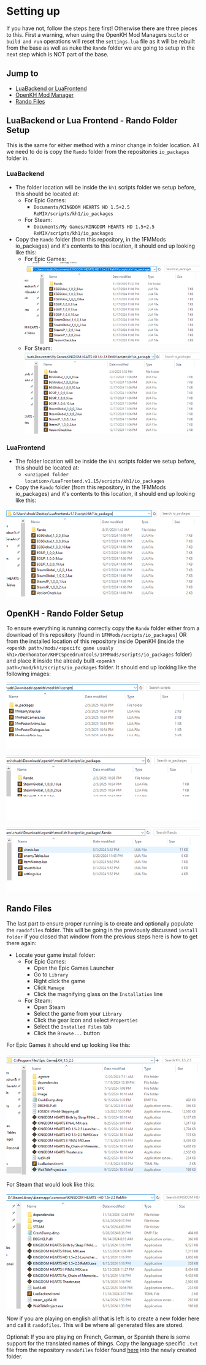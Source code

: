 # Setting up
If you have not, follow the steps [here](LUA.md) first! Otherwise there are three pieces to this. First a warning, when using the OpenKH Mod Managers `build` or `build and run` operations will reset the `settings.lua` file as it will be rebuilt from the base as well as nuke the `Rando` folder we are going to setup in the next step which is NOT part of the base.

## Jump to
- [LuaBackend or LuaFrontend](#lblf)
- [OpenKH Mod Manager](#omm)
- [Rando Files](#rfiles)

## <a name="lblf"></a>LuaBackend or Lua Frontend - Rando Folder Setup

This is the same for either method with a minor change in folder location. All we need to do is copy the `Rando` folder from the repositories `io_packages` folder in.

### LuaBackend

- The folder location will be inside the `kh1` scripts folder we setup before, this should be located at:
	- For Epic Games:
		- `Documents/KINGDOM HEARTS HD 1.5+2.5 ReMIX/scripts/kh1/io_packages`
	- For Steam:
		- `Documents/My Games/KINGDOM HEARTS HD 1.5+2.5 ReMIX/scripts/kh1/io_packages`
- Copy the `Rando` folder (from this repository, in the 1FMMods io_packages) and it's contents to this location, it should end up looking like this:
	- For Epic Games:
		![image](images/backend_epic_io_packages.png)
	- For Steam:
		![image](images/backend_steam_io_packages.png)

### LuaFrontend

- The folder location will be inside the `kh1` scripts folder we setup before, this should be located at:
	- `<unzipped folder location>/LuaFrontend.v1.15/scripts/kh1/io_packages`
- Copy the `Rando` folder (from this repository, in the 1FMMods io_packages) and it's contents to this location, it should end up looking like this:

![image](images/frontend_io_packages.png)

## <a name="omm"></a>OpenKH - Rando Folder Setup

To ensure everything is running correctly copy the `Rando` folder either from a download of this repository (found in `1FMMods/scripts/io_packages`) OR from the installed location of this repository inside OpenKH (inside the `<openkh path>/mods/<specifc game usualy kh1>/Denhonator/KHPCSpeedrunTools/1FMMods/scripts/io_packages` folder) and place it inside the already built `<openkh path>/mod/kh1/scripts/io_packages` folder. It should end up looking like the following images:

![image](images/openkh_scripts.png)

![image](images/openkh_io_packages.png)

![image](images/openkh_rando.png)

## <a name="rfiles"></a>Rando Files

The last part to ensure proper running is to create and optionally populate the `randofiles` folder. This will be going in the previously discussed `install folder` if you closed that window from the previous steps here is how to get there again:

- Locate your game install folder:
	- For Epic Games:
		- Open the Epic Games Launcher
		- Go to `Library`
		- Right click the game
		- Click `Manage`
		- Click the magnifying glass on the `Installation` line
	- For Steam:
		- Open Steam
		- Select the game from your `Library`
		- Click the gear icon and select `Properties`
		- Select the `Installed Files` tab
		- Click the `Browse...` button

For Epic Games it should end up looking like this:

![image](images/epic_install.png)

For Steam that would look like this:

![image](images/steam_install.png)

Now if you are playing on english all that is left is to create a new folder here and call it `randofiles`. This will be where all generated files are stored.

Optional: If you are playing on French, German, or Spanish there is some support for the translated names of things. Copy the language specific `.txt` file from the repository `randofiles` folder found [here](1FMMods/randofiles) into the newly created folder.
